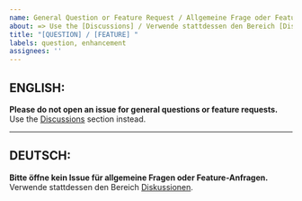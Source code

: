 ```yaml
---
name: General Question or Feature Request / Allgemeine Frage oder Feature Request
about: => Use the [Discussions] / Verwende stattdessen den Bereich [Diskussionen]
title: "[QUESTION] / [FEATURE] "
labels: question, enhancement
assignees: ''
---
```


## ENGLISH:
**Please do not open an issue for general questions or feature requests.**  
Use the [Discussions](https://github.com/ESP32-Jarolift-Controller/discussions) section instead.  

---

## DEUTSCH:
**Bitte öffne kein Issue für allgemeine Fragen oder Feature-Anfragen.**  
Verwende stattdessen den Bereich [Diskussionen](https://github.com/ESP32-Jarolift-Controller/discussions).  

